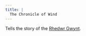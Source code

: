 ```yaml
---
title: |
  The Chronicle of Wind
---
```


Tells the story of the [Rhedwr Gwynt](Deities/Elemental%20Primordials/Rhedwr%20Gwynt.md).
